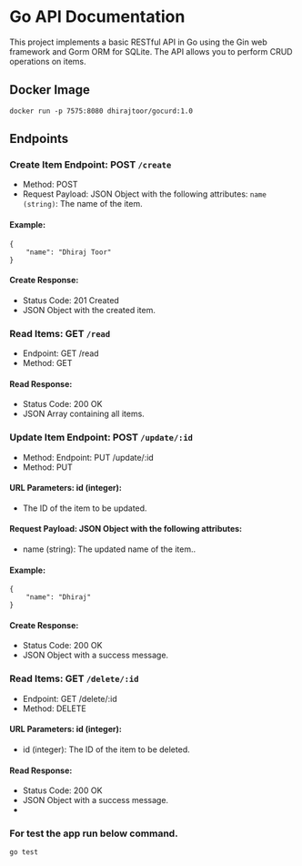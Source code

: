# Go API Documentation
This project implements a basic RESTful API in Go using the Gin web framework and Gorm ORM for SQLite. The API allows you to perform CRUD operations on items.

## Docker Image
```
docker run -p 7575:8080 dhirajtoor/gocurd:1.0
```
## Endpoints
### Create Item Endpoint: POST `/create`
* Method: POST
* Request Payload: JSON Object with the following attributes: `name (string)`: The name of the item.

#### Example: 
```
{
    "name": "Dhiraj Toor"
}
```
#### Create Response:
- Status Code: 201 Created
- JSON Object with the created item.

### Read Items: GET `/read`
- Endpoint: GET /read
- Method: GET

#### Read Response:
- Status Code: 200 OK
- JSON Array containing all items.

### Update Item Endpoint: POST `/update/:id`
* Method: Endpoint: PUT /update/:id
* Method: PUT

#### URL Parameters: id (integer): 
- The ID of the item to be updated.

#### Request Payload: JSON Object with the following attributes:
- name (string): The updated name of the item..

#### Example: 
```
{
    "name": "Dhiraj"
}
```
#### Create Response:
- Status Code: 200 OK
- JSON Object with a success message.

### Read Items: GET `/delete/:id`
- Endpoint: GET /delete/:id
- Method: DELETE

#### URL Parameters: id (integer): 
- id (integer): The ID of the item to be deleted.

#### Read Response:
- Status Code: 200 OK
- JSON Object with a success message.
- 
### For test the app run below command.

```
go test
```
